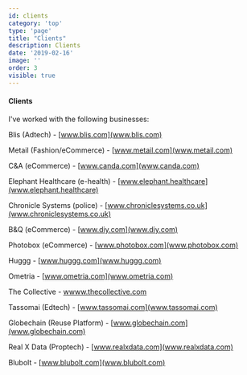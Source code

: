 ```yaml
---
id: clients
category: 'top'
type: 'page'
title: "Clients"
description: Clients
date: '2019-02-16'
image: ''
order: 3
visible: true
---
```


#### Clients

I've worked with the following businesses:

Blis (Adtech) - [www.blis.com](www.blis.com)

Metail (Fashion/eCommerce) - [www.metail.com](www.metail.com)

C&A (eCommerce) - [www.canda.com](www.canda.com)

Elephant Healthcare (e-health) - [www.elephant.healthcare](www.elephant.healthcare)

Chronicle Systems (police) - [www.chroniclesystems.co.uk](www.chroniclesystems.co.uk)

B&Q (eCommerce) - [www.diy.com](www.diy.com)

Photobox (eCommerce) - [www.photobox.com](www.photobox.com)

Huggg - [www.huggg.com](www.huggg.com)

Ometria - [www.ometria.com](www.ometria.com)

The Collective - [wwww.thecollective.com](www.thecollective.com)

Tassomai (Edtech) - [www.tassomai.com](www.tassomai.com)

Globechain (Reuse Platform) - [www.globechain.com](www.globechain.com)

Real X Data (Proptech) - [www.realxdata.com](www.realxdata.com)

Blubolt - [www.blubolt.com](www.blubolt.com)